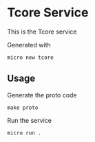 # Tcore Service

This is the Tcore service

Generated with

```
micro new tcore
```

## Usage

Generate the proto code

```
make proto
```

Run the service

```
micro run .
```